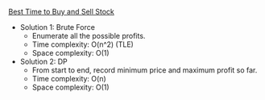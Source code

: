 [Best Time to Buy and Sell Stock](https://leetcode.com/problems/best-time-to-buy-and-sell-stock/)  

- Solution 1: Brute Force
    - Enumerate all the possible profits.
    - Time complexity: O(n^2) (TLE)
    - Space complexity: O(1)
- Solution 2: DP
    - From start to end, record minimum price and maximum profit so far.
    - Time complexity: O(n)
    - Space complexity: O(1)